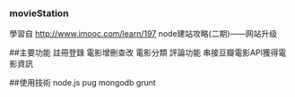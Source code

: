 ### movieStation
學習自
http://www.imooc.com/learn/197
node建站攻略(二期)——网站升级

##主要功能
註冊登錄
電影增刪查改
電影分類
評論功能
串接豆瓣電影API獲得電影資訊

##使用技術
node.js  pug  mongodb  grunt

